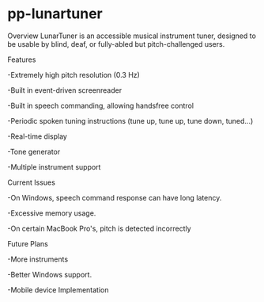 # pp-lunartuner
Overview
LunarTuner is an accessible musical instrument tuner, designed to be usable by blind, deaf, or fully-abled but pitch-challenged users.

Features

-Extremely high pitch resolution (0.3 Hz)

-Built in event-driven screenreader

-Built in speech commanding, allowing handsfree control

-Periodic spoken tuning instructions (tune up, tune up, tune down, tuned...)

-Real-time display

-Tone generator

-Multiple instrument support

Current Issues

-On Windows, speech command response can have long latency.

-Excessive memory usage.

-On certain MacBook Pro's, pitch is detected incorrectly

Future Plans

-More instruments

-Better Windows support.

-Mobile device Implementation
